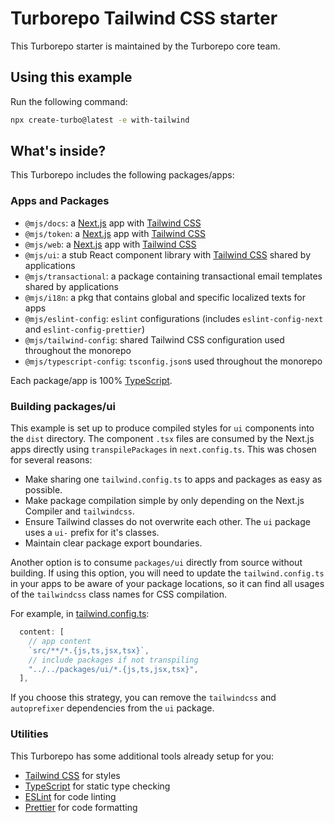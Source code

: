 # Turborepo Tailwind CSS starter

This Turborepo starter is maintained by the Turborepo core team.

## Using this example

Run the following command:

```sh
npx create-turbo@latest -e with-tailwind
```

## What's inside?

This Turborepo includes the following packages/apps:

### Apps and Packages

- `@mjs/docs`: a [Next.js](https://nextjs.org/) app with [Tailwind CSS](https://tailwindcss.com/)
- `@mjs/token`: a [Next.js](https://nextjs.org/) app with [Tailwind CSS](https://tailwindcss.com/)
- `@mjs/web`: a [Next.js](https://nextjs.org/) app with [Tailwind CSS](https://tailwindcss.com/)
- `@mjs/ui`: a stub React component library with [Tailwind CSS](https://tailwindcss.com/) shared by applications
- `@mjs/transactional`: a package containing transactional email templates shared by applications
- `@mjs/i18n`: a pkg that contains global and specific localized texts for apps
- `@mjs/eslint-config`: `eslint` configurations (includes `eslint-config-next` and `eslint-config-prettier`)
- `@mjs/tailwind-config`: shared Tailwind CSS configuration used throughout the monorepo
- `@mjs/typescript-config`: `tsconfig.json`s used throughout the monorepo

Each package/app is 100% [TypeScript](https://www.typescriptlang.org/).

### Building packages/ui

This example is set up to produce compiled styles for `ui` components into the `dist` directory. The component `.tsx` files are consumed by the Next.js apps directly using `transpilePackages` in `next.config.ts`. This was chosen for several reasons:

- Make sharing one `tailwind.config.ts` to apps and packages as easy as possible.
- Make package compilation simple by only depending on the Next.js Compiler and `tailwindcss`.
- Ensure Tailwind classes do not overwrite each other. The `ui` package uses a `ui-` prefix for it's classes.
- Maintain clear package export boundaries.

Another option is to consume `packages/ui` directly from source without building. If using this option, you will need to update the `tailwind.config.ts` in your apps to be aware of your package locations, so it can find all usages of the `tailwindcss` class names for CSS compilation.

For example, in [tailwind.config.ts](packages/tailwind-config/tailwind.config.ts):

```js
  content: [
    // app content
    `src/**/*.{js,ts,jsx,tsx}`,
    // include packages if not transpiling
    "../../packages/ui/*.{js,ts,jsx,tsx}",
  ],
```

If you choose this strategy, you can remove the `tailwindcss` and `autoprefixer` dependencies from the `ui` package.

### Utilities

This Turborepo has some additional tools already setup for you:

- [Tailwind CSS](https://tailwindcss.com/) for styles
- [TypeScript](https://www.typescriptlang.org/) for static type checking
- [ESLint](https://eslint.org/) for code linting
- [Prettier](https://prettier.io) for code formatting
